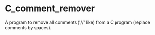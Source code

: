 # C_comment_remover
A program to remove all comments ('//' like) from a C program (replace comments by spaces).
